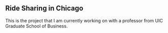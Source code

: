 ## Ride Sharing in Chicago

This is the project that I am currently working on with a professor from UIC Graduate School of Business.

